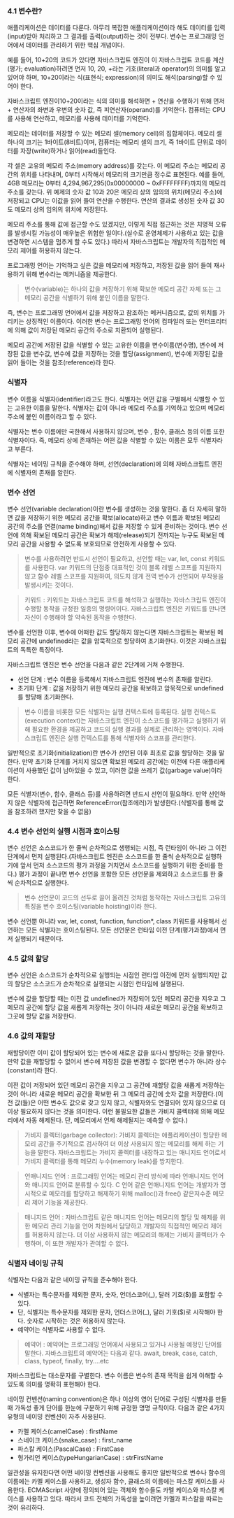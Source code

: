 ### 4.1 변수란?

애플리케이션은 데이터를 다룬다. 아무리 복잡한 애플리케이션이라 해도 데이터를 입력(input)받아 처리하고 그 결과를 출력(output)하는 것이 전부다. 변수는 프로그래밍 언어에서 데이터를 관리하기 위한 핵심 개념이다.

예를 들어, 10+20의 코드가 있다면 자바스크립트 엔진이 이 자바스크립트 코드를 계산(평가; evaluation)하려면 먼저 10, 20, +라는 기호(literal과 operator)의 의미를 알고 있어야 하며, 10+20이라는 식(표현식; expression)의 의미도 해석(parsing)할 수 있어야 한다.

자바스크립트 엔진이10+20이라는 식의 의미를 해석하면 + 연산을 수행하기 위해 먼저 + 연산자의 좌변과 우변의 숫자 값, 즉 피연산자(operand)를 기억한다. 컴퓨터는 CPU를 사용해 연산하고, 메모리를 사용해 데이터를 기억한다.

메모리는 데이터를 저장할 수 있는 메모리 셀(memory cell)의 집합체이다. 메모리 셀 하나의 크기는 1바이트(8비트)이며, 컴퓨터는 메모리 셀의 크기, 즉 1바이트 단위로 데이터를 자장(write)하거나 읽어(read)들인다.

각 셀은 고유의 메모리 주소(memory address)를 갖는다. 이 메모리 주소는 메모리 공간의 위치를 나타내며, 0부터 시작해서 메모리의 크기만큼 정수로 표현된다. 예를 들어, 4GB 메모리는 0부터 4,294,967,295(0x00000000 ~ 0xFFFFFFFF)까지의 메모리 주소를 갖는다.
위 예제의 숫자 값 10과 20은 메모리 상의 임의의 위치(메모리 주소)에 저장되고 CPU는 이값을 읽어 들여 연산을 수행한다. 연산의 결과로 생성된 숫자 값 30도 메모리 상의 임의의 위치에 저장된다.

메모리 주소를 통해 값에 접근할 수도 있겠지만, 이렇게 직접 접근하는 것은 치명적 오류를 발생시킬 가능성이 매우높은 위험한 일이다.(실수로 운영체제가 사용하고 있는 값을 변경하면 시스템을 멈추게 할 수도 있다.) 따라서 자바스크립트는 개발자의 직접적인 메모리 제어를 허용하지 않는다.

프로그래밍 언어는 기억하고 싶은 값을 메모리에 저장하고, 저장된 값을 읽어 들여 재사용하기 위해 변수라는 메커니즘을 제공한다.

> 변수(variable)는 하나의 값을 저장하기 위해 확보한 메모리 공간 자체 또는 그 메모리 공간을 식별하기 위해 붙인 이름을 말한다.

즉, 변수는 프로그래밍 언어에서 값을 저장하고 참조하는 메커니즘으로, 값의 위치를 가리키는 상징적인 이름이다. 이러한 변수는 프로그래밍 언어의 컴파일러 또는 인터프리터에 의해 값이 저장된 메모리 공간의 주소로 치환되어 실행된다.

메모리 공간에 저장된 값을 식별할 수 있는 고유한 이름을 변수이름(변수명), 변수에 저장된 값을 변수값, 변수에 값을 저장하는 것을 할당(assignment), 변수에 저장된 값을 읽어 들이는 것을 참조(reference)라 한다.

### 식별자

변수 이름을 식별자(identifier)라고도 한다. 식별자는 어떤 값을 구별해서 식별할 수 있는 고유한 이름을 말한다. 식별자는 값이 아니라 메모리 주소를 기억하고 있으며 메모리 주소에 붙인 이름이라고 할 수 있다.

식별자는 변수 이름에만 국한해서 사용하지 않으며, 변수 , 함수, 클래스 등의 이름 또한 식별자이다. 즉, 메모리 상에 존재하는 어떤 값을 식별할 수 있는 이름은 모두 식별자라고 부른다.

식별자는 네이밍 규칙을 준수해야 하며, 선언(declaration)에 의해 자바스크립트 엔진에 식별자의 존재를 알린다.

### 변수 선언

변수 선언(variable declaration)이란 변수를 생성하는 것을 말한다. 좀 더 자세히 말하면 값을 저장하기 위한 메모리 공간을 확보(allocate)하고 변수 이름과 확보된 메모리 공간의 주소를 연결(name binding)해서 값을 저장할 수 있게 준비하는 것이다. 변수 선언에 의해 확보된 메모리 공간은 확보가 해제(release)되기 전까지는 누구도 확보된 메모리 공간을 사용할 수 없도록 보호되므로 안전하게 사용할 수 있다.

> 변수를 사용하려면 반드시 선언이 필요하고, 선언할 때는 var, let, const 키워드를 사용한다.
> var 키워드의 단점중 대표적인 것이 블록 레벨 스코프를 지원하지 않고 함수 레벨 스코프를 지원하여, 의도치 않게 전역 변수가 선언되어 부작용을 발생시키는 것이다.

> 키워드 : 키워드는 자바스크립트 코드를 해석하고 실행하는 자바스크립트 엔진이 수행할 동작을 규정한 일종의 명령어이다. 자바스크립트 엔진은 키워드를 만나면 자신이 수행해야 할 약속된 동작을 수행한다.

변수를 선언한 이후, 변수에 어떠한 값도 할당하지 않는다면 자바스크립트는 확보된 메모리 공간에 undefined라는 값을 암묵적으로 할당하여 초기화한다. 이것은 자바스크립트의 독특한 특징이다.

자바스크립트 엔진은 변수 선언을 다음과 같은 2단계에 거쳐 수행한다.

- 선언 단계 : 변수 이름을 등록해서 자바스크립트 엔진에 변수의 존재를 알린다.
- 초기화 단계 : 값을 저장하기 위한 메모리 공간을 확보하고 암묵적으로 undefined를 할당해 초기화한다.

> 변수 이름을 비롯한 모든 식별자는 실행 컨텍스트에 등록된다.
> 실행 컨텍스트(execution context)는 자바스크립트 엔진이 소스코드를 평가하고 실행하기 위해 필요한 환경을 제공하고 코드의 실행 결과를 실제로 관리하는 영역이다. 자바스크립트 엔진은 실행 컨텍스트를 통해 식별자와 스코프를 관리한다.

일반적으로 초기화(initialization)란 변수가 선언된 이후 최초로 값을 할당하는 것을 말한다. 만약 초기화 단계를 거치지 않으면 확보된 메모리 공간에는 이전에 다른 애플리케이션이 사용했던 값이 남아있을 수 있고, 이러한 값을 쓰레기 값(garbage value)이라 한다.

모든 식별자(변수, 함수, 클래스 등)를 사용하려면 반드시 선언이 필요하다. 만약 선언하지 않은 식별자에 접근하면 ReferenceError(참조에러)가 발생한다.(식별자를 통해 값을 참조하려 했지만 찾을 수 없음)

### 4.4 변수 선언의 실행 시점과 호이스팅

변수 선언은 소스코드가 한 줄씩 순차적으로 생행되는 시점, 즉 런타임이 아니라 그 이전 단계에서 먼저 실행된다.(자바스크립트 엔진은 소스코드를 한 줄씩 순차적으로 실행하기에 앞서 먼저 소스코드의 평가 과정을 거치면서 소스코드를 실행하기 위한 준비를 한다.) 평가 과정이 끝나면 변수 선언을 포함한 모든 선언문을 제외하고 소스코드를 한 줄씩 순차적으로 실행한다.

> 변수 선언문이 코드의 선두로 끌어 올려진 것처럼 동작하는 자바스크립트 고유의 특징을 변수 호이스팅(variable hoisting)이라 한다.

변수 선언뿐 아니라 var, let, const, function, function\*, class 키워드를 사용해서 선언하는 모든 식별자는 호이스팅된다. 모든 선언문은 런타임 이전 단계(평가과정)에서 먼저 실행되기 때문이다.

### 4.5 값의 할당

변수 선언은 소스코드가 순차적으로 실행되는 시점인 런타임 이전에 먼저 실행되지만 값의 할당은 소스코드가 순차적으로 실행되는 시점인 런타임에 실행된다.

변수에 값을 할당할 때는 이전 값 undefined가 저장되어 있던 메모리 공간을 지우고 그 메모리 공간에 할당 값을 새롭게 저장하는 것이 아니라 새로운 메모리 공간을 확보하고 그곳에 할당 값을 저장한다.

### 4.6 값의 재할당

재할당이란 이미 값이 할당되어 있는 변수에 새로운 값을 또다시 할당하는 것을 말한다. 만약 값을 재할당할 수 없어서 변수에 저장된 값을 변경할 수 없다면 변수가 아니라 상수(constant)라 한다.

이전 값이 저장되어 있던 메모리 공간을 지우고 그 공간에 재할당 값을 새롭게 저장하는 것이 아니라 새로운 메모리 공간을 확보한 뒤 그 메모리 공간에 숫자 값을 저장한다.(이전 값(들)은 어떤 변수도 값으로 갖고 있지 않고, 식별자와도 연결되어 있지 않으므로 더이상 필요하지 않다는 것을 의미한다. 이런 불필요한 값들은 가비지 콜렉터에 의해 메모리에서 자동 해제된다. 단, 메모리에서 언제 해제될지는 예측할 수 없다.)

> 가비지 콜렉터(garbage collector): 가비지 콜렉터는 애플리케이션이 할당한 메모리 공간을 주기적으로 검사하여 더 이상 사용되지 않는 메모리를 해제 하는 기능을 말한다. 자바스크립트는 가비지 콜렉터를 내장하고 있는 매니지드 언어로서 가비지 콜렉터를 통해 메모리 누수(memory leak)를 방지한다.

> 언매니지드 언어 : 프로그래밍 언어는 메모리 관리 방식에 따라 언매니지드 언어와 매니지드 언어로 분류할 수 있다. C 언어 같은 언매니지드 언어는 개발자가 명시적으로 메모리를 할당하고 해제하기 위해 malloc()과 free() 같은저수준 메모리 제어 기능을 제공한다.

> 매니지드 언어 : 자바스크립트 같은 매니지드 언어는 메모리의 할당 및 해제를 위한 메모리 관리 기능을 언어 차원에서 담당하고 개발자의 직접적인 메모리 제어를 허용하지 않는다. 더 이상 사용하지 않는 메모리의 해제는 가비지 콜렉터가 수행하며, 이 또한 개발자가 관여할 수 없다.

### 식별자 네이밍 규칙

식별자는 다음과 같은 네이밍 규칙을 준수해야 한다.

- 식별자는 특수문자를 제외한 문자, 숫자, 언더스코어(\_), 달러 기호($)를 포함할 수 있다.
- 단, 식별자는 특수문자를 제외한 문자, 언더스코어(\_), 달러 기호($)로 시작해야 한다. 숫자로 시작하는 것은 허용하지 않는다.
- 예약어는 식별자로 사용할 수 없다.

> 예약어 : 예약어는 프로그래밍 언어에서 사용되고 있거나 사용될 예정인 단어를 말한다. 자바스크립트의 예약어는 다음과 같다.
> await, break, case, catch, class, typeof, finally, try....etc

자바스크립트는 대소문자를 구별한다.
변수 이름은 변수의 존재 목적을 쉽게 이해할 수 있도록 의미를 명확히 표현해야 한다.

네이밍 컨벤션(naming convention)은 하나 이상의 영어 단어로 구성된 식별자를 만들 때 가독성 좋게 단어를 한눈에 구분하기 위해 규정한 명명 규칙이다. 다음과 같은 4가지 유형의 네이밍 컨벤션이 자주 사용된다.

- 카멜 케이스(camelCase) : firstName
- 스네이크 케이스(snake_case) : first_name
- 파스칼 케이스(PascalCase) : FirstCase
- 헝가리언 케이스(typeHungarianCase) : strFirstName

일관성을 유지한다면 어떤 네이밍 컨벤션을 사용해도 좋지만 일반적으로 변수나 함수의 이름에는 카멜 케이스를 사용하고, 생성자 함수, 클래스의 이름에는 파스칼 케이스를 사용한다. ECMAScript 사양에 정의되어 있는 객체와 함수들도 카멜 케이스와 파스칼 케이스를 사용하고 있다. 따라서 코드 전체의 가독성을 높이려면 카멜과 파스칼을 따르는 것이 유리하다.
